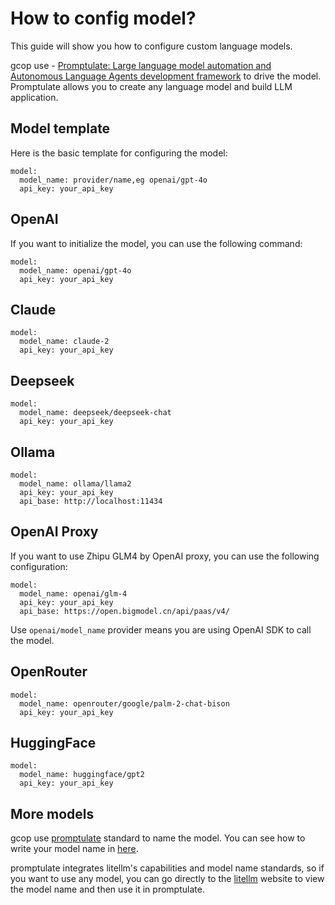 # How to config model?

This guide will show you how to configure custom language models.

gcop use - [Promptulate: Large language model automation and Autonomous Language Agents development framework](https://github.com/Undertone0809/promptulate) to drive the model. Promptulate allows you to create any language model and build LLM application. 

## Model template

Here is the basic template for configuring the model:

```shell
model:
  model_name: provider/name,eg openai/gpt-4o
  api_key: your_api_key
```

## OpenAI

If you want to initialize the model, you can use the following command:

```shell
model:
  model_name: openai/gpt-4o
  api_key: your_api_key
```

## Claude

```shell
model:
  model_name: claude-2
  api_key: your_api_key
```

## Deepseek

```shell
model:
  model_name: deepseek/deepseek-chat
  api_key: your_api_key
```

## Ollama

```shell
model:
  model_name: ollama/llama2
  api_key: your_api_key
  api_base: http://localhost:11434
```

## OpenAI Proxy

If you want to use Zhipu GLM4 by OpenAI proxy, you can use the following configuration:

```shell
model:
  model_name: openai/glm-4
  api_key: your_api_key
  api_base: https://open.bigmodel.cn/api/paas/v4/
```

Use `openai/model_name` provider means you are using OpenAI SDK to call the model.

## OpenRouter

```shell
model:
  model_name: openrouter/google/palm-2-chat-bison
  api_key: your_api_key
```

## HuggingFace

```shell
model:
  model_name: huggingface/gpt2
  api_key: your_api_key
```

## More models

gcop use [promptulate](https://github.com/Undertone0809/promptulate) standard to name the model. You can see how to write your model name in [here](https://www.promptulate.cn/other/how_to_write_model_name.html).

promptulate integrates litellm's capabilities and model name standards, so if you want to use any model, you can go directly to the [litellm](https://docs.litellm.ai/docs/) website to view the model name and then use it in promptulate.
